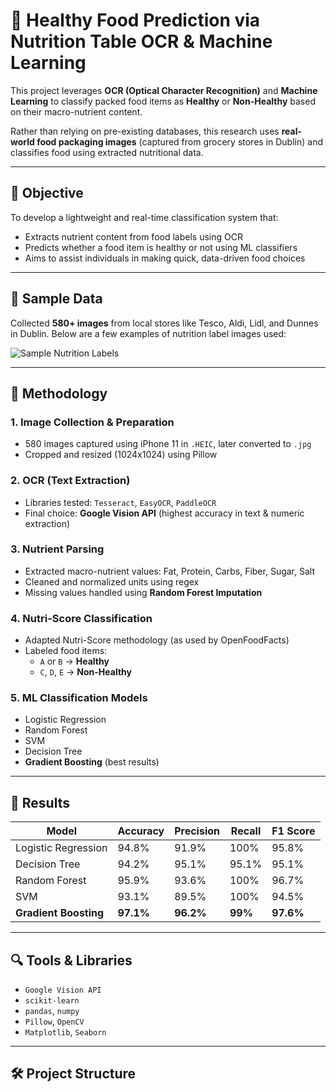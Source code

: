 # 🥗 Healthy Food Prediction via Nutrition Table OCR & Machine Learning

This project leverages **OCR (Optical Character Recognition)** and **Machine Learning** to classify packed food items as **Healthy** or **Non-Healthy** based on their macro-nutrient content.

Rather than relying on pre-existing databases, this research uses **real-world food packaging images** (captured from grocery stores in Dublin) and classifies food using extracted nutritional data.

---

## 📌 Objective

To develop a lightweight and real-time classification system that:
- Extracts nutrient content from food labels using OCR
- Predicts whether a food item is healthy or not using ML classifiers
- Aims to assist individuals in making quick, data-driven food choices

---

## 📸 Sample Data

Collected **580+ images** from local stores like Tesco, Aldi, Lidl, and Dunnes in Dublin. Below are a few examples of nutrition label images used:

![Sample Nutrition Labels](./healthy_food_sample_preview.png)

---

## 🧠 Methodology

### 1. **Image Collection & Preparation**
- 580 images captured using iPhone 11 in `.HEIC`, later converted to `.jpg`
- Cropped and resized (1024x1024) using Pillow

### 2. **OCR (Text Extraction)**
- Libraries tested: `Tesseract`, `EasyOCR`, `PaddleOCR`
- Final choice: **Google Vision API** (highest accuracy in text & numeric extraction)

### 3. **Nutrient Parsing**
- Extracted macro-nutrient values: Fat, Protein, Carbs, Fiber, Sugar, Salt
- Cleaned and normalized units using regex
- Missing values handled using **Random Forest Imputation**

### 4. **Nutri-Score Classification**
- Adapted Nutri-Score methodology (as used by OpenFoodFacts)
- Labeled food items:  
  - `A` or `B` → **Healthy**  
  - `C`, `D`, `E` → **Non-Healthy**

### 5. **ML Classification Models**
- Logistic Regression
- Random Forest
- SVM
- Decision Tree
- **Gradient Boosting** (best results)

---

## 🧪 Results

| Model                | Accuracy | Precision | Recall | F1 Score |
|----------------------|----------|-----------|--------|----------|
| Logistic Regression  | 94.8%    | 91.9%     | 100%   | 95.8%    |
| Decision Tree        | 94.2%    | 95.1%     | 95.1%  | 95.1%    |
| Random Forest        | 95.9%    | 93.6%     | 100%   | 96.7%    |
| SVM                  | 93.1%    | 89.5%     | 100%   | 94.5%    |
| **Gradient Boosting**| **97.1%**| **96.2%** | **99%**| **97.6%**|

---

## 🔍 Tools & Libraries

- `Google Vision API`
- `scikit-learn`
- `pandas`, `numpy`
- `Pillow`, `OpenCV`
- `Matplotlib`, `Seaborn`

---

## 🛠️ Project Structure

